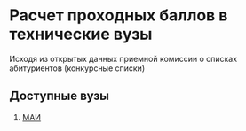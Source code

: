# Расчет проходных баллов в технические вузы

Исходя из открытых данных приемной комиссии 
о списках абитуриентов (конкурсные списки)

## Доступные вузы

1. [МАИ](mai/readme.md)